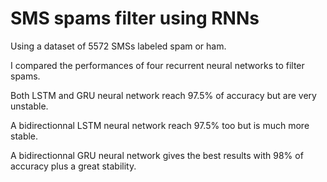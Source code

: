 # SMS spams filter using RNNs

Using a dataset of 5572 SMSs labeled spam or ham.

I compared the performances of four recurrent neural networks to filter spams.

Both LSTM and GRU neural network reach 97.5% of accuracy but are very unstable.

A bidirectionnal LSTM neural network reach 97.5% too but is much more stable.

A bidirectionnal GRU neural network gives the best results with 98% of accuracy plus a great stability.
